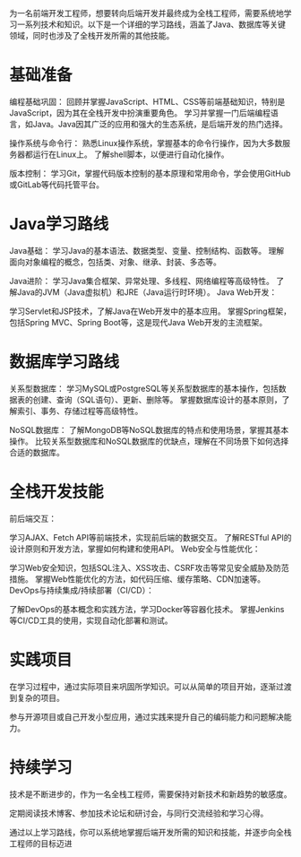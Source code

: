 为一名前端开发工程师，想要转向后端开发并最终成为全栈工程师，需要系统地学习一系列技术和知识。以下是一个详细的学习路线，涵盖了Java、数据库等关键领域，同时也涉及了全栈开发所需的其他技能。

# 基础准备
编程基础巩固：
回顾并掌握JavaScript、HTML、CSS等前端基础知识，特别是JavaScript，因为其在全栈开发中扮演重要角色。
学习并掌握一门后端编程语言，如Java。Java因其广泛的应用和强大的生态系统，是后端开发的热门选择。

操作系统与命令行：
熟悉Linux操作系统，掌握基本的命令行操作，因为大多数服务器都运行在Linux上。
了解shell脚本，以便进行自动化操作。

版本控制：
学习Git，掌握代码版本控制的基本原理和常用命令，学会使用GitHub或GitLab等代码托管平台。

# Java学习路线
Java基础：
学习Java的基本语法、数据类型、变量、控制结构、函数等。
理解面向对象编程的概念，包括类、对象、继承、封装、多态等。

Java进阶：
学习Java集合框架、异常处理、多线程、网络编程等高级特性。
了解Java的JVM（Java虚拟机）和JRE（Java运行时环境）。
Java Web开发：

学习Servlet和JSP技术，了解Java在Web开发中的基本应用。
掌握Spring框架，包括Spring MVC、Spring Boot等，这是现代Java Web开发的主流框架。

# 数据库学习路线
关系型数据库：
学习MySQL或PostgreSQL等关系型数据库的基本操作，包括数据表的创建、查询（SQL语句）、更新、删除等。
掌握数据库设计的基本原则，了解索引、事务、存储过程等高级特性。

NoSQL数据库：
了解MongoDB等NoSQL数据库的特点和使用场景，掌握其基本操作。
比较关系型数据库和NoSQL数据库的优缺点，理解在不同场景下如何选择合适的数据库。

# 全栈开发技能
前后端交互：

学习AJAX、Fetch API等前端技术，实现前后端的数据交互。
了解RESTful API的设计原则和开发方法，掌握如何构建和使用API。
Web安全与性能优化：

学习Web安全知识，包括SQL注入、XSS攻击、CSRF攻击等常见安全威胁及防范措施。
掌握Web性能优化的方法，如代码压缩、缓存策略、CDN加速等。
DevOps与持续集成/持续部署（CI/CD）：

了解DevOps的基本概念和实践方法，学习Docker等容器化技术。
掌握Jenkins等CI/CD工具的使用，实现自动化部署和测试。

# 实践项目
在学习过程中，通过实际项目来巩固所学知识。可以从简单的项目开始，逐渐过渡到复杂的项目。

参与开源项目或自己开发小型应用，通过实践来提升自己的编码能力和问题解决能力。

# 持续学习
技术是不断进步的，作为一名全栈工程师，需要保持对新技术和新趋势的敏感度。

定期阅读技术博客、参加技术论坛和研讨会，与同行交流经验和学习心得。

通过以上学习路线，你可以系统地掌握后端开发所需的知识和技能，并逐步向全栈工程师的目标迈进
